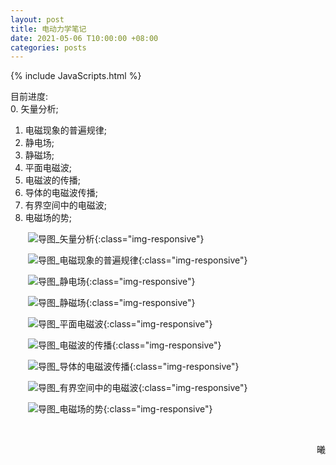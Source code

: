 ```yaml
---
layout: post
title: 电动力学笔记
date: 2021-05-06 T10:00:00 +08:00
categories: posts
---
```


{% include JavaScripts.html %}

目前进度:  
0. 矢量分析;  
1. 电磁现象的普遍规律;  
2. 静电场;  
3. 静磁场;  
4. 平面电磁波;  
5. 电磁波的传播;  
6. 导体的电磁波传播;  
7. 有界空间中的电磁波;  
8. 电磁场的势;  


&emsp;&emsp;![导图_矢量分析](/include/20210319/0.矢量分析.png){:class="img-responsive"}  

&emsp;&emsp;![导图_电磁现象的普遍规律](/include/EHM/1.电磁现象的普遍规律.png){:class="img-responsive"}  

&emsp;&emsp;![导图_静电场](/include/EHM/2.静电场.png){:class="img-responsive"}  

&emsp;&emsp;![导图_静磁场](/include/EHM/3.静磁场.png){:class="img-responsive"}  

&emsp;&emsp;![导图_平面电磁波](/include/EHM/4.平面电磁波.png){:class="img-responsive"}  

&emsp;&emsp;![导图_电磁波的传播](/include/EHM/5.电磁波的传播.png){:class="img-responsive"}  

&emsp;&emsp;![导图_导体的电磁波传播](/include/EHM/6.导体的电磁波传播.png){:class="img-responsive"}  

&emsp;&emsp;![导图_有界空间中的电磁波](/include/EHM/7.有界空间中的电磁波.png){:class="img-responsive"}  

&emsp;&emsp;![导图_电磁场的势](/include/EHM/8.电磁场的势.png){:class="img-responsive"}  

&emsp;&emsp;
<p align="right">曦</p>
